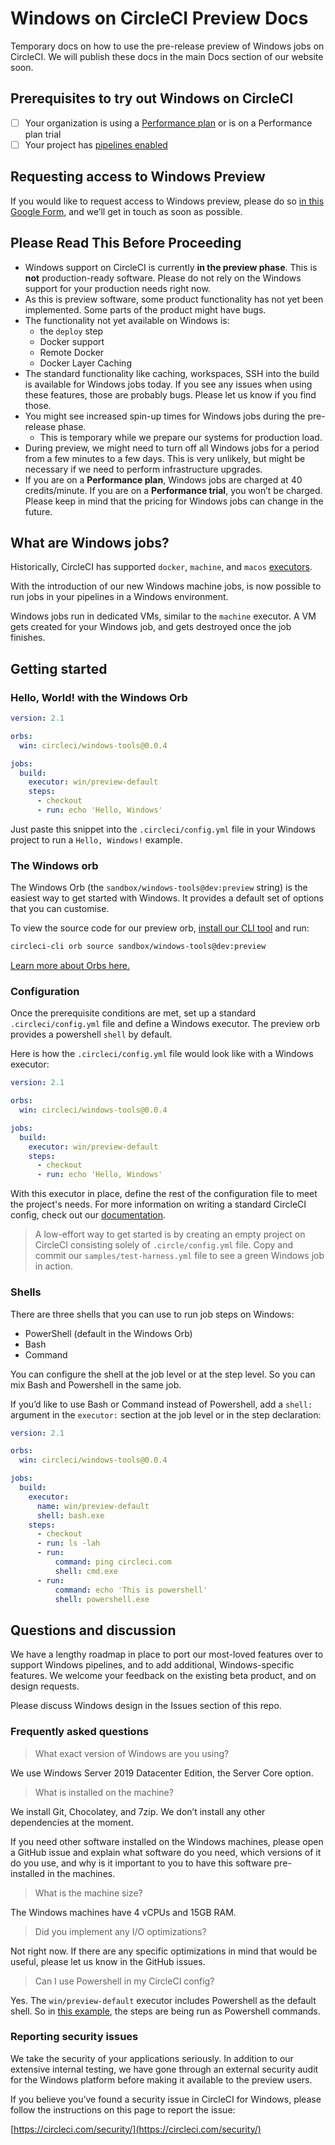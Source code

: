 # Windows on CircleCI Preview Docs
Temporary docs on how to use the pre-release preview of Windows jobs on CircleCI. We will publish these docs in the main Docs section of our website soon.

## Prerequisites to try out Windows on CircleCI

- [ ] Your organization is using a [Performance plan](https://circleci.com/pricing/usage/) or is on a Performance plan trial
- [ ] Your project has [pipelines enabled](https://circleci.com/docs/2.0/build-processing/)

## Requesting access to Windows Preview

If you would like to request access to Windows preview, please do so [in this Google Form](https://docs.google.com/forms/d/e/1FAIpQLSfspug2MP0eTK8eRC1_FpiDQzNHkk8a36fflN_za29CwGzGoQ/viewform?usp=sf_link), and we’ll get in touch as soon as possible.

## Please Read This Before Proceeding

* Windows support on CircleCI is currently **in the preview phase**. This is **not** production-ready software. Please do not rely on the Windows support for your production needs right now.
* As this is preview software, some product functionality has not yet been implemented. Some parts of the product might have bugs.
* The functionality not yet available on Windows is:
	* the `deploy` step
	* Docker support
	* Remote Docker
	* Docker Layer Caching
* The standard functionality like caching, workspaces, SSH into the build is available for Windows jobs today. If you see any issues when using these features, those are probably bugs. Please let us know if you find those.
* You might see increased spin-up times for Windows jobs during the pre-release phase.
	* This is temporary while we prepare our systems for production load.
* During preview, we might need to turn off all Windows jobs for a period from a few minutes to a few days. This is very unlikely, but might be necessary if we need to perform infrastructure upgrades.
* If you are on a **Performance plan**, Windows jobs are charged at 40 credits/minute. If you are on a **Performance trial**, you won’t be charged. Please keep in mind that the pricing for Windows jobs can change in the future.

## What are Windows jobs?

Historically, CircleCI has supported `docker`, `machine`, and `macos` [executors](https://circleci.com/docs/2.0/configuration-reference/#docker--machine--macosexecutor).

With the introduction of our new Windows machine jobs, is now possible to run jobs in your pipelines in a Windows environment.

Windows jobs run in dedicated VMs, similar to the `machine` executor. A VM gets created for your Windows job, and gets destroyed once the job finishes.

## Getting started

### Hello, World! with the Windows Orb

```YAML
version: 2.1

orbs:
  win: circleci/windows-tools@0.0.4

jobs:
  build:
    executor: win/preview-default
    steps:
      - checkout
      - run: echo 'Hello, Windows'
```

Just paste this snippet into the `.circleci/config.yml` file in your Windows project to run a `Hello, Windows!` example.

### The Windows orb

The Windows Orb (the `sandbox/windows-tools@dev:preview` string) is the easiest way to get started with Windows. It provides a default set of options that you can customise. 

To view the source code for our preview orb, [install our CLI tool](https://circleci.com/docs/2.0/local-cli/#installation) and run:

```bash
circleci-cli orb source sandbox/windows-tools@dev:preview
```

[Learn more about Orbs here.](https://circleci.com/orbs/)

### Configuration

Once the prerequisite conditions are met, set up a standard `.circleci/config.yml` file and define a Windows executor. The preview orb provides a powershell `shell` by default.

Here is how the `.circleci/config.yml` file would look like with a Windows executor:

```YAML
version: 2.1

orbs:
  win: circleci/windows-tools@0.0.4

jobs:
  build:
    executor: win/preview-default
    steps:
      - checkout
      - run: echo 'Hello, Windows'
```

With this executor in place, define the rest of the configuration file to meet the project's needs. For more information on writing a standard CircleCI config, check out our [documentation](https://circleci.com/docs/2.0/configuration-reference/). 

> A low-effort way to get started is by creating an empty project on CircleCI consisting solely of `.circle/config.yml` file. Copy and commit our `samples/test-harness.yml` file to see a green Windows job in action.

### Shells

There are three shells that you can use to run job steps on Windows:

* PowerShell (default in the Windows Orb)
* Bash
* Command

You can configure the shell at the job level or at the step level. So you can mix Bash and Powershell in the same job.

If you’d like to use Bash or Command instead of Powershell, add a `shell:` argument in the `executor:` section at the job level or in the step declaration:

```YAML
version: 2.1

orbs:
  win: circleci/windows-tools@0.0.4

jobs:
  build:
    executor:
      name: win/preview-default
      shell: bash.exe
    steps:
      - checkout
      - run: ls -lah
      - run:
          command: ping circleci.com
          shell: cmd.exe
      - run:
          command: echo 'This is powershell'
          shell: powershell.exe
```

## Questions and discussion

We have a lengthy roadmap in place to port our most-loved features over to support Windows pipelines, and to add additional, Windows-specific features. We welcome your feedback on the existing beta product, and on design requests.

Please discuss Windows design in the Issues section of this repo.

### Frequently asked questions

> What exact version of Windows are you using?

We use Windows Server 2019 Datacenter Edition, the Server Core option.

> What is installed on the machine?

We install Git, Chocolatey, and 7zip. We don’t install any other dependencies at the moment.

If you need other software installed on the Windows machines, please open a GitHub issue and explain what software do you need, which versions of it do you use, and why is it important to you to have this software pre-installed in the machines.

> What is the machine size?

The Windows machines have 4 vCPUs and 15GB RAM.

> Did you implement any I/O optimizations?

Not right now. If there are any specific optimizations in mind that would be useful, please let us know in the GitHub issues.

> Can I use Powershell in my CircleCI config? 

Yes. The `win/preview-default` executor includes Powershell as the default shell. So in [this example](https://github.com/CircleCI-Public/windows-preview-docs/blob/master/samples/test-harness.yml#L13), the steps are being run as Powershell commands.

### Reporting security issues

We take the security of your applications seriously. In addition to our extensive internal testing, we have gone through an external security audit for the Windows platform before making it available to the preview users.

If you believe you’ve found a security issue in CircleCI for Windows, please follow the instructions on this page to report the issue:

[https://circleci.com/security/](https://circleci.com/security/)
